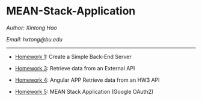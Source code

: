 # MEAN-Stack-Application

_Author: Xintong Hao_

_Email: hxtong@bu.edu_

---

* [Homework 1](https://github.com/XintongHao/MEAN-Stack-Application/tree/master/HW1): Create a Simple Back-End Server

* [Homework 3](https://github.com/XintongHao/MEAN-Stack-Application/tree/master/HW3): Retrieve data from an External API

* [Homework 4](https://github.com/XintongHao/MEAN-Stack-Application/tree/master/HW4): Angular APP Retrieve data from an HW3 API

* [Homework 5](https://github.com/XintongHao/MEAN-Stack-Application/tree/master/HW5): MEAN Stack Application (Google OAuth2)